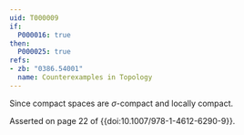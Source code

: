 ```yaml
---
uid: T000009
if:
  P000016: true
then:
  P000025: true
refs:
- zb: "0386.54001"
  name: Counterexamples in Topology
---
```


Since compact spaces are $\sigma$-compact and locally compact.

Asserted on page 22 of {{doi:10.1007/978-1-4612-6290-9}}.
